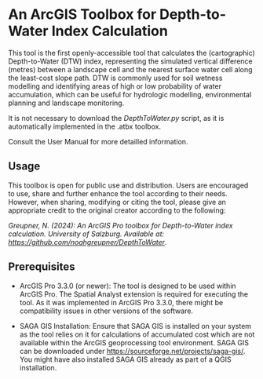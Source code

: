 # An ArcGIS Toolbox for Depth-to-Water Index Calculation
This tool is the first openly-accessible tool that calculates the (cartographic) Depth-to-Water (DTW) index, representing the simulated vertical difference (metres) between a landscape cell and the nearest surface water cell along the least-cost slope path. DTW is commonly used for soil wetness modelling and identifying areas of high or low probability of water accumulation, which can be useful for hydrologic modelling, environmental planning and landscape monitoring. 

It is not necessary to download the *DepthToWater.py* script, as it is automatically implemented in the .atbx toolbox.

Consult the User Manual for more detailled information.


## Usage
This toolbox is open for public use and distribution. Users are encouraged to use, share and further enhance the tool according to their needs. However, when sharing, modifying or citing the tool, please give an appropriate credit to the original creator according to the following:

*Greupner, N. (2024): An ArcGIS Pro toolbox for Depth-to-Water index calculation. University of Salzburg. Available at: https://github.com/noahgreupner/DepthToWater*.  

## Prerequisites 
- ArcGIS Pro 3.3.0 (or newer): The tool is designed to be used within ArcGIS Pro. The Spatial Analyst extension is required for executing the tool. As it was implemented in ArcGIS Pro 3.3.0, there might be compatibility issues in other versions of the software.

- SAGA GIS Installation: Ensure that SAGA GIS is installed on your system as the tool relies on it for calculations of accumulated cost which are not available within the ArcGIS geoprocessing tool environment. SAGA GIS can be downloaded under https://sourceforge.net/projects/saga-gis/. You might have also installed SAGA GIS already as part of a QGIS installation.






